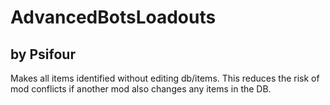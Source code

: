 # AdvancedBotsLoadouts
## by Psifour

Makes all items identified without editing db/items.
This reduces the risk of mod conflicts if another mod also changes any items in the DB.